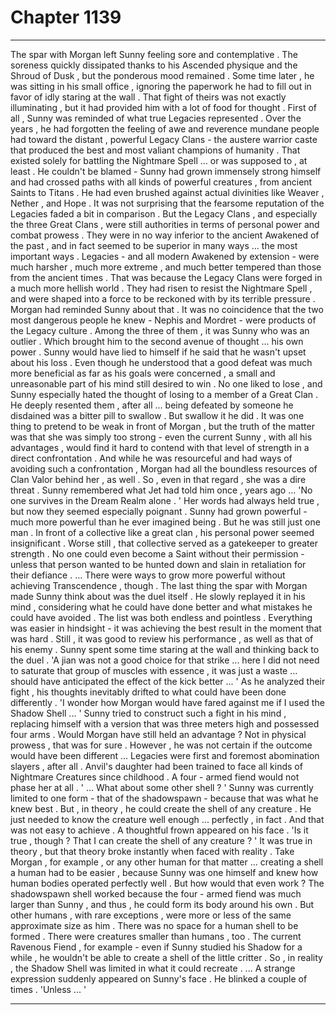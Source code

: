 
# Chapter 1139


---

The spar with Morgan left Sunny feeling sore and contemplative . The soreness quickly dissipated thanks to his Ascended physique and the Shroud of Dusk , but the ponderous mood remained .
Some time later , he was sitting in his small office , ignoring the paperwork he had to fill out in favor of idly staring at the wall .
That fight of theirs was not exactly illuminating , but it had provided him with a lot of food for thought .
First of all , Sunny was reminded of what true Legacies represented . Over the years , he had forgotten the feeling of awe and reverence mundane people had toward the distant , powerful Legacy Clans - the austere warrior caste that produced the best and most valiant champions of humanity . That existed solely for battling the Nightmare Spell ... or was supposed to , at least .
He couldn't be blamed - Sunny had grown immensely strong himself and had crossed paths with all kinds of powerful creatures , from ancient Saints to Titans . He had even brushed against actual divinities like Weaver , Nether , and Hope . It was not surprising that the fearsome reputation of the Legacies faded a bit in comparison .
But the Legacy Clans , and especially the three Great Clans , were still authorities in terms of personal power and combat prowess . They were in no way inferior to the ancient Awakened of the past , and in fact seemed to be superior in many ways ... the most important ways . Legacies - and all modern Awakened by extension - were much harsher , much more extreme , and much better tempered than those from the ancient times .
That was because the Legacy Clans were forged in a much more hellish world . They had risen to resist the Nightmare Spell , and were shaped into a force to be reckoned with by its terrible pressure .
Morgan had reminded Sunny about that .
It was no coincidence that the two most dangerous people he knew - Nephis and Mordret - were products of the Legacy culture . Among the three of them , it was Sunny who was an outlier .
Which brought him to the second avenue of thought ... his own power . Sunny would have lied to himself if he said that he wasn't upset about his loss . Even though he understood that a good defeat was much more beneficial as far as his goals were concerned , a small and unreasonable part of his mind still desired to win .
No one liked to lose , and Sunny especially hated the thought of losing to a member of a Great Clan . He deeply resented them , after all ... being defeated by someone he disdained was a bitter pill to swallow .
But swallow it he did .
It was one thing to pretend to be weak in front of Morgan , but the truth of the matter was that she was simply too strong - even the current Sunny , with all his advantages , would find it hard to contend with that level of strength in a direct confrontation . And while he was resourceful and had ways of avoiding such a confrontation , Morgan had all the boundless resources of Clan Valor behind her , as well .
So , even in that regard , she was a dire threat .
Sunny remembered what Jet had told him once , years ago ...
'No one survives in the Dream Realm alone . '
Her words had always held true , but now they seemed especially poignant . Sunny had grown powerful - much more powerful than he ever imagined being . But he was still just one man . In front of a collective like a great clan , his personal power seemed insignificant .
Worse still , that collective served as a gatekeeper to greater strength . No one could even become a Saint without their permission - unless that person wanted to be hunted down and slain in retaliation for their defiance .
... There were ways to grow more powerful without achieving Transcendence , though .
The last thing the spar with Morgan made Sunny think about was the duel itself . He slowly replayed it in his mind , considering what he could have done better and what mistakes he could have avoided .
The list was both endless and pointless . Everything was easier in hindsight - it was achieving the best result in the moment that was hard .
Still , it was good to review his performance , as well as that of his enemy .
Sunny spent some time staring at the wall and thinking back to the duel .
'A jian was not a good choice for that strike ... here I did not need to saturate that group of muscles with essence , it was just a waste ... should have anticipated the effect of the kick better ... '
As he analyzed their fight , his thoughts inevitably drifted to what could have been done differently .
'I wonder how Morgan would have fared against me if I used the Shadow Shell ... '
Sunny tried to construct such a fight in his mind , replacing himself with a version that was three meters high and possessed four arms . Would Morgan have still held an advantage ? Not in physical prowess , that was for sure .
However , he was not certain if the outcome would have been different ... Legacies were first and foremost abomination slayers , after all . Anvil's daughter had been trained to face all kinds of Nightmare Creatures since childhood . A four - armed fiend would not phase her at all .
' ... What about some other shell ? '
Sunny was currently limited to one form - that of the shadowspawn - because that was what he knew best . But , in theory , he could create the shell of any creature . He just needed to know the creature well enough ... perfectly , in fact . And that was not easy to achieve .
A thoughtful frown appeared on his face .
'Is it true , though ? That I can create the shell of any creature ? '
It was true in theory , but that theory broke instantly when faced with reality . Take Morgan , for example , or any other human for that matter ... creating a shell a human had to be easier , because Sunny was one himself and knew how human bodies operated perfectly well .
But how would that even work ? The shadowspawn shell worked because the four - armed fiend was much larger than Sunny , and thus , he could form its body around his own .
But other humans , with rare exceptions , were more or less of the same approximate size as him . There was no space for a human shell to be formed .
There were creatures smaller than humans , too . The current Ravenous Fiend , for example - even if Sunny studied his Shadow for a while , he wouldn't be able to create a shell of the little critter .
So , in reality , the Shadow Shell was limited in what it could recreate .
... A strange expression suddenly appeared on Sunny's face .
He blinked a couple of times .
'Unless ... '

---

